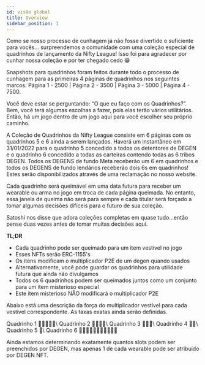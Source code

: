 ```yaml
---
id: visão global
title: Overview
sidebar_position: 1
---
```


Como se nosso processo de cunhagem já não fosse divertido o suficiente para vocês... surpreendemos a comunidade com uma coleção especial de quadrinhos de lançamento da Nifty League! Isso foi para agradecer por cunhar nossa coleção e por ter chegado cedo 😁

Snapshots para quadrinhos foram feitos durante todo o processo de cunhagem para as primeiras 4 páginas de quadrinhos nos seguintes marcos: Página 1 - 2500 | Página 2 - 3500 | Página 3 - 5000 | Página 4 - 7500.

Você deve estar se perguntando: “O que eu faço com os Quadrinhos?”. Bem, você terá algumas escolhas a fazer, pois elas terão vários utilitários. Então, há um jogo dentro de um jogo aqui para você escolher seu próprio caminho.

A Coleção de Quadrinhos da Nifty League consiste em 6 páginas com os quadrinhos 5 e 6 ainda a serem lançados. Haverá um instantâneo em 31/01/2022 para o quadrinho 5 concedido a todos os detentores de DEGEN e o quadrinho 6 concedido a todas as carteiras contendo todas as 6 tribos DEGEN. Todos os DEGENS de fundo Meta receberão um 6 em quadrinhos e todos os DEGENS de fundo lendários receberão dois 6s em quadrinhos! Estes serão disponibilizados através de uma reclamação no nosso website.

Cada quadrinho será queimável em uma data futura para receber um wearable ou arma no jogo em troca de cada página queimada. No entanto, essa janela de queima não será para sempre e cada titular será forçado a tomar algumas decisões difíceis para o futuro de sua coleção.

Satoshi nos disse que adora coleções completas em quase tudo…então pense duas vezes antes de tomar muitas decisões aqui.

**TL;DR**

- Cada quadrinho pode ser queimado para um item vestível no jogo
- Esses NFTs serão ERC-1155's
- Os itens modificam o multiplicador P2E de um degen quando usados
- Alternativamente, você pode guardar os quadrinhos para utilidade futura que ainda não divulgamos
- Todos os 6 quadrinhos podem ser queimados juntos como um conjunto para um item misterioso especial
- Este item misterioso NÃO modificará o multiplicador P2E

Abaixo está uma descrição da força do multiplicador vestível para cada vestível correspondente. As taxas exatas ainda serão definidas.

Quadrinho 1 💪💪💪💪💪\ Quadrinho 2 💪💪💪💪\ Quadrinho 3 💪💪💪\ Quadrinho 4 💪💪\ Quadrinho 5 💪\ Quadrinho 6 💪💪💪💪💪💪💪💪💪💪💪


Ainda estamos determinando exatamente quantos slots podem ser preenchidos por DEGEN, mas apenas 1 de cada wearable pode ser atribuído por DEGEN NFT. 
